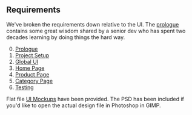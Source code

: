 ## Requirements

We've broken the requirements down relative to the UI. The [prologue](./00-prologue) contains some great wisdom shared by a senior dev who has spent two decades learning by doing things the hard way.

0. [Prologue](./00-prologue)
1. [Project Setup](./01-project-setup)
2. [Global UI](./02-global-ui)
3. [Home Page](./03-home-page)
4. [Product Page](./04-product-page)
5. [Category Page](./05-category-page)
6. [Testing](./06-testing)

Flat file [UI Mockups](./mockups) have been provided. The PSD has been included if you'd like to open the actual design file in Photoshop in GIMP.
